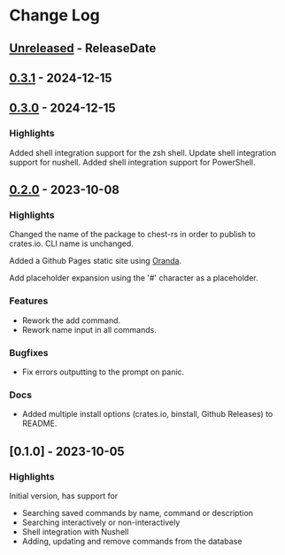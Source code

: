 # Change Log

<!-- next-header -->
## [Unreleased] - ReleaseDate

## [0.3.1] - 2024-12-15

## [0.3.0] - 2024-12-15

### Highlights

Added shell integration support for the zsh shell.
Update shell integration support for nushell.
Added shell integration support for PowerShell.

## [0.2.0] - 2023-10-08

### Highlights

Changed the name of the package to chest-rs in order to publish to crates.io. CLI name is unchanged.

Added a Github Pages static site using [Oranda](https://opensource.axo.dev/oranda/).

Add placeholder expansion using the '#' character as a placeholder.

### Features
- Rework the add command.
- Rework name input in all commands.

### Bugfixes
- Fix errors outputting to the prompt on panic.

### Docs
- Added multiple install options (crates.io, binstall, Github Releases) to README.

## [0.1.0] - 2023-10-05

### Highlights

Initial version, has support for
- Searching saved commands by name, command or description
- Searching interactively or non-interactively
- Shell integration with Nushell
- Adding, updating and remove commands from the database

<!-- next-url -->
[Unreleased]: https://github.com/Dauthdaert/chest/compare/v0.3.1...HEAD
[0.3.1]: https://github.com/Dauthdaert/chest/compare/v0.3.0...v0.3.1
[0.3.0]: https://github.com/Dauthdaert/chest/compare/v0.2.0...v0.3.0
[0.2.0]: https://github.com/Dauthdaert/chest/compare/v0.1.0...v0.2.0
